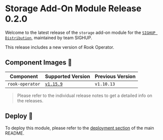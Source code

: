 # Storage Add-On Module Release 0.2.0

Welcome to the latest release of the `storage` add-on module for the [`SIGHUP Distribution`](https://github.com/sighupio/distribution),
maintained by team SIGHUP.

This release includes a new version of Rook Operator.

## Component Images 🚢

| Component       | Supported Version                                              | Previous Version |
| --------------- | -------------------------------------------------------------- | ---------------- |
| `rook-operator` | [`v1.15.9`](https://github.com/rook/rook/releases/tag/v1.15.9) | `v1.10.13`       |

> Please refer to the individual release notes to get a detailed info on the releases.

## Deploy 🚀

To deploy this module, please refer to the [deployment section](../../README.md#deployment) of the main README.
